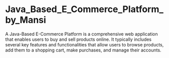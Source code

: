 # Java_Based_E_Commerce_Platform_by_Mansi
A Java-Based E-Commerce Platform is a comprehensive web application that enables users to buy and sell products online. It typically includes several key features and functionalities that allow users to browse products, add them to a shopping cart, make purchases, and manage their accounts.
